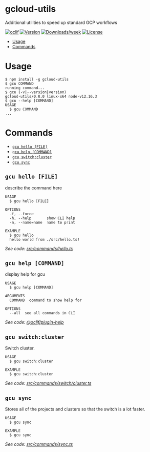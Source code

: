 gcloud-utils
============

Additional utilities to speed up standard GCP workflows

[![oclif](https://img.shields.io/badge/cli-oclif-brightgreen.svg)](https://oclif.io)
[![Version](https://img.shields.io/npm/v/gcloud-utils.svg)](https://npmjs.org/package/gcloud-utils)
[![Downloads/week](https://img.shields.io/npm/dw/gcloud-utils.svg)](https://npmjs.org/package/gcloud-utils)
[![License](https://img.shields.io/npm/l/gcloud-utils.svg)](https://github.com/Kerren-Entrostat/gcloud-utils/blob/master/package.json)

<!-- toc -->
* [Usage](#usage)
* [Commands](#commands)
<!-- tocstop -->
# Usage
<!-- usage -->
```sh-session
$ npm install -g gcloud-utils
$ gcu COMMAND
running command...
$ gcu (-v|--version|version)
gcloud-utils/0.0.0 linux-x64 node-v12.16.3
$ gcu --help [COMMAND]
USAGE
  $ gcu COMMAND
...
```
<!-- usagestop -->
# Commands
<!-- commands -->
* [`gcu hello [FILE]`](#gcu-hello-file)
* [`gcu help [COMMAND]`](#gcu-help-command)
* [`gcu switch:cluster`](#gcu-switchcluster)
* [`gcu sync`](#gcu-sync)

## `gcu hello [FILE]`

describe the command here

```
USAGE
  $ gcu hello [FILE]

OPTIONS
  -f, --force
  -h, --help       show CLI help
  -n, --name=name  name to print

EXAMPLE
  $ gcu hello
  hello world from ./src/hello.ts!
```

_See code: [src/commands/hello.ts](https://github.com/Kerren-Entrostat/gcloud-utils/blob/v0.0.0/src/commands/hello.ts)_

## `gcu help [COMMAND]`

display help for gcu

```
USAGE
  $ gcu help [COMMAND]

ARGUMENTS
  COMMAND  command to show help for

OPTIONS
  --all  see all commands in CLI
```

_See code: [@oclif/plugin-help](https://github.com/oclif/plugin-help/blob/v3.0.0/src/commands/help.ts)_

## `gcu switch:cluster`

Switch cluster.

```
USAGE
  $ gcu switch:cluster

EXAMPLE
  $ gcu switch:cluster
```

_See code: [src/commands/switch/cluster.ts](https://github.com/Kerren-Entrostat/gcloud-utils/blob/v0.0.0/src/commands/switch/cluster.ts)_

## `gcu sync`

Stores all of the projects and clusters so that the switch is a lot faster.

```
USAGE
  $ gcu sync

EXAMPLE
  $ gcu sync
```

_See code: [src/commands/sync.ts](https://github.com/Kerren-Entrostat/gcloud-utils/blob/v0.0.0/src/commands/sync.ts)_
<!-- commandsstop -->
